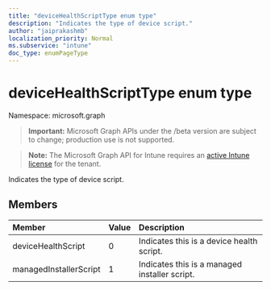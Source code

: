 ```yaml
---
title: "deviceHealthScriptType enum type"
description: "Indicates the type of device script."
author: "jaiprakashmb"
localization_priority: Normal
ms.subservice: "intune"
doc_type: enumPageType
---
```


# deviceHealthScriptType enum type

Namespace: microsoft.graph

> **Important:** Microsoft Graph APIs under the /beta version are subject to change; production use is not supported.

> **Note:** The Microsoft Graph API for Intune requires an [active Intune license](https://go.microsoft.com/fwlink/?linkid=839381) for the tenant.

Indicates the type of device script.

## Members
|Member|Value|Description|
|:---|:---|:---|
|deviceHealthScript|0|Indicates this is a device health script.|
|managedInstallerScript|1|Indicates this is a managed installer script.|